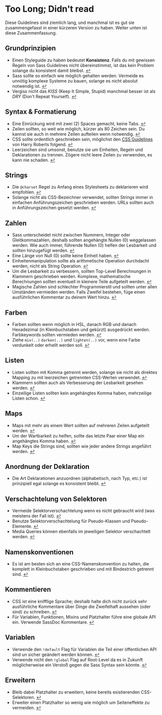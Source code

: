 
# Too Long; Didn't read

Diese Guidelines sind ziemlich lang, und manchmal ist es gut sie zusammengefasst in einer kürzeren Version zu haben. Weiter unten ist diese Zusammenfassung.

## Grundprinzipien

* Einen Styleguide zu haben bedeutet **Konsistenz**. Falls du mit gewissen Regeln von Sass Guidelines nicht übereinstimmst, ist das kein Problem solange du konsistent damit bleibst. [↩](#warum-ein-styleguide)
* Sass sollte so einfach wie möglich gehalten werden. Vermeide es unnötig komplexe Systeme zu bauen, solange es nicht absolut notwendig ist. [↩](#grundprinzipien)
* Vergiss nicht das *KISS* (Keep It Simple, Stupid) manchmal besser ist als *DRY* (Don't Repeat Yourself). [↩](#grundprinzipien)

## Syntax & Formatierung

* Eine Einrückung wird mit zwei (2) Spaces gemacht, keine Tabs. [↩](#syntax--formatierung)
* Zeilen sollten, so weit wie möglich, kürzer als 80 Zeichen sein. Du kannst sie auch in mehrere Zeilen aufteilen wenn notwendig. [↩](#syntax--formatierung)
* CSS sollte ordentlich geschrieben sein, möglichst den [CSS Guidelines](https://cssguidelin.es) von Harry Roberts folgend. [↩](#syntax--formatierung)
* Leerzeichen sind umsonst, benutze sie um Einheiten, Regeln und Deklarationen zu trennen. Zögere nicht leere Zeilen zu verwenden, es kann nie schaden. [↩](#syntax--formatierung)

## Strings

* Die `@charset` Regel zu Anfang eines Stylesheets zu deklarieren wird empfohlen. [↩](#encoding)
* Solange nicht als CSS-Bezeichner verwendet, sollten Strings immer in einfachen Anführungszeichen geschrieben werden. URLs sollten auch in Anführungszeichen gesetzt werden. [↩](#strings-als-css-werte)

## Zahlen

* Sass unterscheidet nicht zwischen Nummern, Integer oder Gleitkommazahlen, deshalb sollten angehängte Nullen (0) weggelassen werden. Wie auch immer, führende Nullen (0) helfen der Lesbarkeit und sollten hinzugefügt werden. [↩](#nullen)
* Eine Länge von Null (0) sollte keine Einheit haben. [↩](#einheiten)
* Einheitenmanipulation sollte als arithmetische Operation durchdacht werden, nicht als String Operation. [↩](#einheiten)
* Um die Lesbarkeit zu verbessern, sollten Top-Level Berechnungen in Klammern geschrieben werden. Komplexe, mathematische Berechnungen sollten eventuell in kleinere Teile aufgeteilt werden. [↩](#berechnungen)
* Magische Zahlen sind schlechter Programmierstil und sollten unter allen Umständen vermieden werden. Falls Zweifel bestehen, füge einen ausführlichen Kommentar zu deinem Wert hinzu. [↩](#magische-zahlen)

## Farben

* Farben sollten wenn möglich in HSL, danach RGB und danach Hexadezimal (in Kleinbuchstaben und gekürzt) ausgedrückt werden. Farbkeywords sollten vermieden werden. [↩](#farbformate)
* Ziehe `mix(..)` `darken(..)` und `lighten(..)` vor, wenn eine Farbe verdunkelt oder erhellt werden soll. [↩](#farben-aufhellen-und-verdunkeln)

## Listen

* Listen sollten mit Komma getrennt werden, solange sie nicht als direktes Mapping zu mit leerzeichen getrennten CSS-Werten verwendet. [↩](#listen)
* Klammern sollten auch als Verbesserung der Lesbarkeit gesehen werden. [↩](#listen)
* Einzeilige Listen sollten kein angehängtes Komma haben, mehrzeilige Listen schon. [↩](#listen)

## Maps

* Maps mit mehr als einem Wert sollten auf mehreren Zeilen aufgeteilt werden. [↩](#maps)
* Um der Wartbarkeit zu helfen, sollte das letzte Paar einer Map ein angehängtes Komma haben. [↩](#maps)
* Map Keys die Strings sind, sollten wie jeder andere Strings angeführt werden. [↩](#maps)

## Anordnung der Deklaration

* Die Art Deklarationen anzuordnen (alphabetisch, nach Typ, etc.) ist prinzipiell egal solange es konsistent bleibt. [↩](#anordnung-der-deklarationen)

## Verschachtelung von Selektoren

* Vermeide Selektorverschachtelung wenn es nicht gebraucht wird (was meistens der Fall ist). [↩](#verschachtelung-von-selektoren)
* Benutze Selektorverschachtelung für Pseudo-Klassen und Pseudo-Elemente. [↩](#verschachtelung-von-selektoren)
* Media Queries können ebenfalls im jeweiligen Selektor verschachtelt werden. [↩](#verschachtelung-von-selektoren)

## Namenskonventionen

* Es ist am besten sich an eine CSS-Namenskonvention zu halten, die komplett in Kleinbuchstaben geschrieben und mit Bindestrich getrennt sind. [↩](#namenskonventionen)

## Kommentieren

* CSS ist eine knifflige Sprache; deshalb halte dich nicht zurück sehr ausführliche Kommentare über Dinge die Zweifelhaft aussehen (oder sind) zu schreiben. [↩](#kommentieren)
* Für Variablen, Funktionen, Mixins und Platzhalter führe eine globale API ein. Verwende SassDoc Kommentare. [↩](#dokumentation)

## Variablen

* Verwende den `!default` Flag für Variablen die Teil einer öffentlichen API sind un sicher geändert werden können. [↩](#default-flag)
* Verwende nicht den `!global` Flag auf Root-Level da es in Zukunft möglicherweise ein Verstoß gegen die Sass Syntax sein könnte. [↩](#global-flag)

## Erweitern

* Bleib dabei Platzhalter zu erweitern, keine bereits existierenden CSS-Selektoren. [↩](#extend)
* Erweiter einen Platzhalter so wenig wie möglich um Seiteneffekte zu vermeiden. [↩](#extend)
